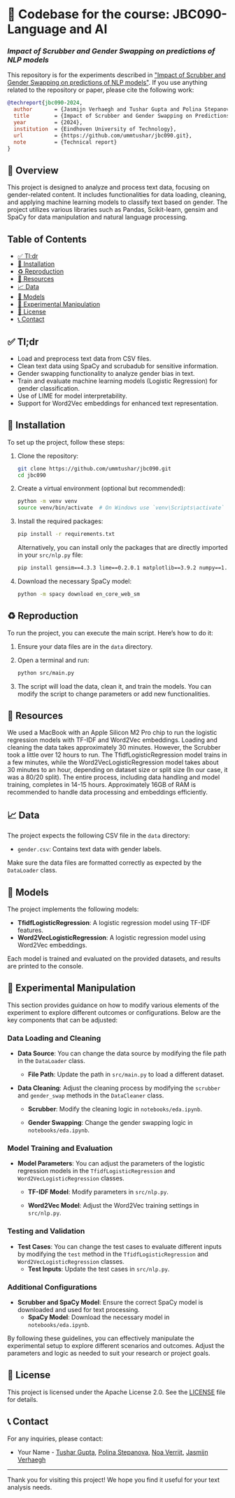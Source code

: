 # 🚀 Codebase for the course: JBC090- Language and AI
### *Impact of Scrubber and Gender Swapping on predictions of NLP models*

This repository is for the experiments described in ["Impact of Scrubber and Gender Swapping on predictions of NLP models"](https://plum-roxie-42.tiiny.site). If you use anything related to the repository or paper, please cite the following work:


```bibtex
@techreport{jbc090-2024,
  author       = {Jasmijn Verhaegh and Tushar Gupta and Polina Stepanova and Noa Verrijt},
  title        = {Impact of Scrubber and Gender Swapping on Predictions of NLP Models},
  year         = {2024},
  institution  = {Eindhoven University of Technology},
  url          = {https://github.com/ummtushar/jbc090.git},
  note         = {Technical report}
}
```

## 📆 Overview

This project is designed to analyze and process text data, focusing on gender-related content. It includes functionalities for data loading, cleaning, and applying machine learning models to classify text based on gender. The project utilizes various libraries such as Pandas, Scikit-learn, gensim and SpaCy for data manipulation and natural language processing.

## Table of Contents

- [✅ Tl;dr](https://github.com/ummtushar/jbc090#tl-dr)
- [🧭 Installation](https://github.com/ummtushar/jbc090#installation)
- [♻️ Reproduction](https://github.com/ummtushar/jbc090#reproduction)
- [🔋 Resources](https://github.com/ummtushar/jbc090#resources)
- [📈 Data](https://github.com/ummtushar/jbc090#data)
- [🤖 Models](https://github.com/ummtushar/jbc090#models)
- [🧪 Experimental Manipulation](https://github.com/ummtushar/jbc090#experimental-manipulation)
- [🪪 License](https://github.com/ummtushar/jbc090#license)
- [📞 Contact](https://github.com/ummtushar/jbc090#contact)

## ✅ Tl;dr

- Load and preprocess text data from CSV files.
- Clean text data using SpaCy and scrubadub for sensitive information.
- Gender swapping functionality to analyze gender bias in text.
- Train and evaluate machine learning models (Logistic Regression) for gender classification.
- Use of LIME for model interpretability.
- Support for Word2Vec embeddings for enhanced text representation.

## 🧭 Installation

To set up the project, follow these steps:

1. Clone the repository:
   ```bash
   git clone https://github.com/ummtushar/jbc090.git
   cd jbc090
   ```

2. Create a virtual environment (optional but recommended):
   ```bash
   python -m venv venv
   source venv/bin/activate  # On Windows use `venv\Scripts\activate`
   ```

3. Install the required packages:
   ```bash
   pip install -r requirements.txt
   ```

   Alternatively, you can install only the packages that are directly imported in your `src/nlp.py` file:
   ```bash
   pip install gensim==4.3.3 lime==0.2.0.1 matplotlib==3.9.2 numpy==1.26.4 pandas==2.2.3 scikit-learn==1.5.2 tqdm==4.67.0
   ```

4. Download the necessary SpaCy model:
   ```bash
   python -m spacy download en_core_web_sm
   ```

## ♻️ Reproduction

To run the project, you can execute the main script. Here’s how to do it:

1. Ensure your data files are in the `data` directory.
2. Open a terminal and run:
   ```bash
   python src/main.py
   ```

3. The script will load the data, clean it, and train the models. You can modify the script to change parameters or add new functionalities.


## 🔋 Resources

We used a MacBook with an Apple Silicon M2 Pro chip to run the logistic regression models with TF-IDF and Word2Vec embeddings. Loading and cleaning the data takes approximately 30 minutes. However, the Scrubber took a little over 12 hours to run. The TfidfLogisticRegression model trains in a few minutes, while the Word2VecLogisticRegression model takes about 30 minutes to an hour, depending on dataset size or split size (In our case, it was a 80/20 split). The entire process, including data handling and model training, completes in 14-15 hours. Approximately 16GB of RAM is recommended to handle data processing and embeddings efficiently.

## 📈 Data

The project expects the following CSV file in the `data` directory:

- `gender.csv`: Contains text data with gender labels.

Make sure the data files are formatted correctly as expected by the `DataLoader` class.

## 🤖 Models

The project implements the following models:

- **TfidfLogisticRegression**: A logistic regression model using TF-IDF features.
- **Word2VecLogisticRegression**: A logistic regression model using Word2Vec embeddings.

Each model is trained and evaluated on the provided datasets, and results are printed to the console.

## 🧪 Experimental Manipulation

This section provides guidance on how to modify various elements of the experiment to explore different outcomes or configurations. Below are the key components that can be adjusted:

### Data Loading and Cleaning

- **Data Source**: You can change the data source by modifying the file path in the `DataLoader` class.
  - **File Path**: Update the path in `src/main.py` to load a different dataset.
   

- **Data Cleaning**: Adjust the cleaning process by modifying the `scrubber` and `gender_swap` methods in the `DataCleaner` class.
  - **Scrubber**: Modify the cleaning logic in `notebooks/eda.ipynb`.


  - **Gender Swapping**: Change the gender swapping logic in `notebooks/eda.ipynb`.


### Model Training and Evaluation

- **Model Parameters**: You can adjust the parameters of the logistic regression models in the `TfidfLogisticRegression` and `Word2VecLogisticRegression` classes.
  - **TF-IDF Model**: Modify parameters in `src/nlp.py`.
  

  - **Word2Vec Model**: Adjust the Word2Vec training settings in `src/nlp.py`.
 

### Testing and Validation

- **Test Cases**: You can change the test cases to evaluate different inputs by modifying the `test` method in the `TfidfLogisticRegression` and `Word2VecLogisticRegression` classes.
  - **Test Inputs**: Update the test cases in `src/nlp.py`.


### Additional Configurations

- **Scrubber and SpaCy Model**: Ensure the correct SpaCy model is downloaded and used for text processing.
  - **SpaCy Model**: Download the necessary model in `notebooks/eda.ipynb`.


By following these guidelines, you can effectively manipulate the experimental setup to explore different scenarios and outcomes. Adjust the parameters and logic as needed to suit your research or project goals.


## 🪪 License

This project is licensed under the Apache License 2.0. See the [LICENSE](LICENSE) file for details.

## 📞 Contact

For any inquiries, please contact:

- Your Name - [Tushar Gupta](mailto:t.gupta@student.tue.nl), [Polina Stepanova](mailto:p.stepanova@student.tue.nl), [Noa Verrijt](mailto:n.f.verrijt@student.tue.nl), [Jasmijn Verhaegh](mailto:j.m.verhaegh@student.tue.nl)

---

Thank you for visiting this project! We hope you find it useful for your text analysis needs.
